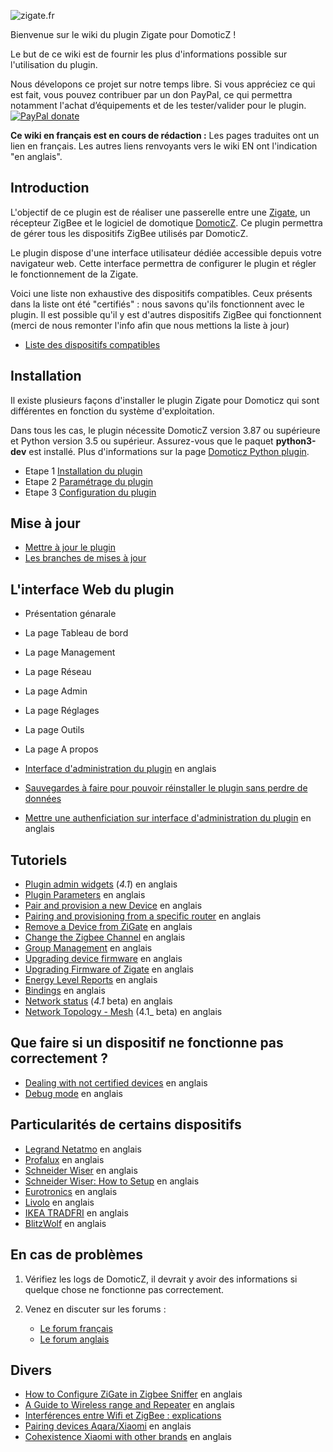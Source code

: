 ![zigate.fr](https://github.com/pipiche38/Domoticz-Zigate-Wiki/blob/master/Images/ZiGate.png)

Bienvenue sur le wiki du plugin Zigate pour DomoticZ !

Le but de ce wiki est de fournir les plus d'informations possible sur l'utilisation du plugin.

Nous dévelopons ce projet sur notre temps libre. Si vous appréciez ce qui est fait, vous pouvez contribuer par un don PayPal, ce qui permettra notamment l'achat d’équipements et de les tester/valider pour le plugin. [![PayPal donate](https://camo.githubusercontent.com/d5d24e33e2f4b6fe53987419a21b203c03789a8f/68747470733a2f2f696d672e736869656c64732e696f2f62616467652f446f6e6174652d50617950616c2d677265656e2e737667)](https://paypal.me/pipiche)

**Ce wiki en français est en cours de rédaction :** Les pages traduites ont un lien en français. Les autres liens renvoyants vers le wiki EN ont l'indication "en anglais". 

## Introduction

L'objectif de ce plugin est de réaliser une passerelle entre une [Zigate](https://zigate.fr), un récepteur ZigBee et le logiciel de domotique [DomoticZ](https://www.domoticz.com). Ce plugin permettra de gérer tous les dispositifs ZigBee utilisés par DomoticZ.

Le plugin dispose d'une interface utilisateur dédiée accessible depuis votre navigateur web. Cette interface permettra de configurer le plugin et régler le fonctionnement de la Zigate.

Voici une liste non exhaustive des dispositifs compatibles. Ceux présents dans la liste ont été "certifiés" : nous savons qu'ils fonctionnent avec le plugin. Il est possible qu'il y est d'autres dispositifs ZigBee qui fonctionnent (merci de nous remonter l'info afin que nous mettions la liste à jour)
* [Liste des dispositifs compatibles](https://github.com/pipiche38/Domoticz-Zigate-Wiki/blob/master/en-eng/Compatible-Devices.md)

## Installation

Il existe plusieurs façons d'installer le plugin Zigate pour Domoticz qui sont différentes en fonction du système d'exploitation.

Dans tous les cas, le plugin nécessite DomoticZ version 3.87 ou supérieure et Python version 3.5 ou supérieur. Assurez-vous que le paquet __python3-dev__ est installé. Plus d'informations sur la page [Domoticz Python plugin](https://www.domoticz.com/wiki/Using_Python_plugins).


* Etape 1 [Installation du plugin](Installation.md)
* Etape 2 [Paramétrage du plugin](Parametrage.md)
* Etape 3 [Configuration du plugin](Configuration.md)

## Mise à jour

* [Mettre à jour le plugin](Mise-a-jour.md#mettre-à-jour-le-plugin)
* [Les branches de mises à jour](Mise-a-jour.md#les-branches-de-mise-à-jour)

## L'interface Web du plugin

* Présentation génarale
* La page Tableau de bord
* La page Management
* La page Réseau
* La page Admin
* La page Réglages
* La page Outils
* La page A propos


* [Interface d'administration du plugin](https://github.com/pipiche38/Domoticz-Zigate-Wiki/blob/master/en-eng/WebUserInterfaceNavigation.md) en anglais
* [Sauvegardes à faire pour pouvoir réinstaller le plugin sans perdre de données](Sauvegardes.md)
* [Mettre une authenficiation sur interface d'administration du plugin](https://github.com/pipiche38/Domoticz-Zigate-Wiki/blob/master/en-eng/DashboardAccessBasicAuth.md) en anglais


## Tutoriels

* [Plugin admin widgets](https://github.com/pipiche38/Domoticz-Zigate-Wiki/blob/master/en-eng/Plugin-Administration.md) (_4.1_) en anglais
* [Plugin Parameters](https://github.com/pipiche38/Domoticz-Zigate-Wiki/blob/master/en-eng/PluginConf.json.md) en anglais
* [Pair and provision a new Device](https://github.com/pipiche38/Domoticz-Zigate-Wiki/blob/master/en-eng/PairingDevice.md) en anglais
* [Pairing and provisioning from a specific router](https://github.com/pipiche38/Domoticz-Zigate-Wiki/blob/master/en-eng/PairingFromRouter.md) en anglais
* [Remove a Device from ZiGate](https://github.com/pipiche38/Domoticz-Zigate-Wiki/blob/master/en-eng/RemoteDevice.md) en anglais
* [Change the Zigbee Channel](https://github.com/pipiche38/Domoticz-Zigate-Wiki/blob/master/en-eng/Channel_Setting.md) en anglais
* [Group Management](https://github.com/pipiche38/Domoticz-Zigate-Wiki/blob/master/en-eng/Group-Management.md) en anglais
* [Upgrading device firmware](https://github.com/pipiche38/Domoticz-Zigate-Wiki/blob/master/en-eng/Device-Firmware-Update.md) en anglais
* [Upgrading Firmware of Zigate](https://github.com/pipiche38/Domoticz-Zigate-Wiki/blob/master/en-eng/Zigate-flash-firmware.md) en anglais
* [Energy Level Reports](https://github.com/pipiche38/Domoticz-Zigate-Wiki/blob/master/en-eng/EnergyLevels.md) en anglais
* [Bindings](https://github.com/pipiche38/Domoticz-Zigate-Wiki/blob/master/en-eng/Binding_Legrand.md) en anglais
* [Network status](https://github.com/pipiche38/Domoticz-Zigate-Wiki/blob/master/en-eng/Network-Status.md) (_4.1_ beta) en anglais
* [Network Topology - Mesh](https://github.com/pipiche38/Domoticz-Zigate-Wiki/blob/master/en-eng/Network-Topology---LQI-report.md) (4.1_ beta) en anglais


## Que faire si un dispositif ne fonctionne pas correctement ?

* [Dealing with not certified devices](https://github.com/pipiche38/Domoticz-Zigate-Wiki/blob/master/en-eng/Dealing-with-none-certified-device.md) en anglais
* [Debug mode](https://github.com/pipiche38/Domoticz-Zigate-Wiki/blob/master/en-eng/Plugin-debuging-mode.md) en anglais


## Particularités de certains dispositifs

* [Legrand Netatmo](https://github.com/pipiche38/Domoticz-Zigate-Wiki/blob/master/en-eng/Legrand-Netatmo-corner.md) en anglais
* [Profalux](https://github.com/pipiche38/Domoticz-Zigate-Wiki/blob/master/en-eng/Profalux-corner.md) en anglais
* [Schneider Wiser](https://github.com/pipiche38/Domoticz-Zigate-Wiki/blob/master/en-eng/Schneider_Wiser_Corner.md) en anglais
* [Schneider Wiser: How to Setup](https://github.com/pipiche38/Domoticz-Zigate-Wiki/blob/master/en-eng/Wiser-Setup.md) en anglais
* [Eurotronics](https://github.com/pipiche38/Domoticz-Zigate-Wiki/blob/master/en-eng/Eurotronics-corner.md) en anglais
* [Livolo](https://github.com/pipiche38/Domoticz-Zigate-Wiki/blob/master/en-eng/Livolo-corner.md) en anglais
* [IKEA TRADFRI](https://github.com/pipiche38/Domoticz-Zigate-Wiki/blob/master/en-eng/IKEA-Tradfri-corner.md) en anglais
* [BlitzWolf](https://github.com/pipiche38/Domoticz-Zigate-Wiki/blob/master/en-eng/Blitzwolf-corner.md) en anglais


## En cas de problèmes

1. Vérifiez les logs de DomoticZ, il devrait y avoir des informations si quelque chose ne fonctionne pas correctement.
2. Venez en discuter sur les forums :

   * [Le forum français](https://easydomoticz.com/forum/viewforum.php?f=28)
   * [Le forum anglais](https://www.domoticz.com/forum/viewforum.php?f=68)



## Divers

* [How to Configure ZiGate in Zigbee Sniffer](https://github.com/pipiche38/Domoticz-Zigate-Wiki/blob/master/en-eng/Zigate-Sniffer.md)  en anglais
* [A Guide to Wireless range and Repeater](https://support.smartthings.com/hc/en-us/articles/209963206-A-guide-to-wireless-range-and-repeaters) en anglais
* [Interférences entre Wifi et ZigBee : explications](https://github.com/pipiche38/Domoticz-Zigate-Wiki/blob/master/fr-fr/ZigBee-et-Wifi.mdd)
* [Pairing devices Aqara/Xiaomi](https://community.hubitat.com/t/xiaomi-aqara-devices-pairing-keeping-them-connected/623) en anglais
* [Cohexistence Xiaomi with other brands](https://community.hubitat.com/t/xiaomi-aqara-devices-pairing-keeping-them-connected/623) en anglais 


